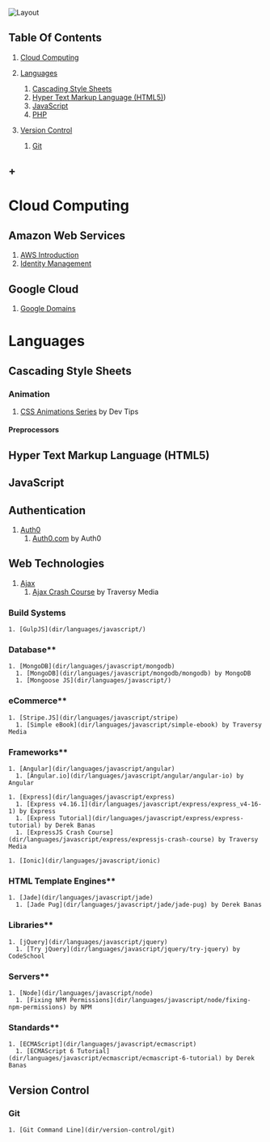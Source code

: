 ![Layout](https://raw.github.com/elwoodberry/education/master/_img/headers/890x400__header_education.png)











## Table Of Contents
1. [Cloud Computing](#cloud-computing)
1. [Languages](#languages)
    1. [Cascading Style Sheets](#cascading-style-sheets)
    1. [Hyper Text Markup Language (HTML5)](#hyper-text-markup-language-html5))
    1. [JavaScript](#javascript)
    1. [PHP](#php)

1. [Version Control](#version-control)
    1. [Git](#git)
## +











# Cloud Computing
## Amazon Web Services
1. [AWS Introduction](dir/)
1. [Identity Management](dir/)

## Google Cloud
1. [Google Domains](dir/)











# Languages












## Cascading Style Sheets
### Animation

1. [CSS Animations Series](dir/languages/css/animation/css-animations-series) by Dev Tips

#### Preprocessors










## Hyper Text Markup Language (HTML5)










## JavaScript
## Authentication
  1. [Auth0](dir/languages/javascript/auth0)
      1. [Auth0.com](dir/languages/javascript/auth0/auth0) by Auth0

## Web Technologies  
  1. [Ajax](dir/languages/javascript/ajax)
      1. [Ajax Crash Course](dir/languages/javascript/ajax/ajax-crash-course) by Traversy Media

### Build Systems
    1. [GulpJS](dir/languages/javascript/)

### Database**  
    1. [MongoDB](dir/languages/javascript/mongodb)
      1. [MongoDB](dir/languages/javascript/mongodb/mongodb) by MongoDB
      1. [Mongoose JS](dir/languages/javascript/)

### eCommerce**
    1. [Stripe.JS](dir/languages/javascript/stripe)
      1. [Simple eBook](dir/languages/javascript/simple-ebook) by Traversy Media

### Frameworks**
    1. [Angular](dir/languages/javascript/angular)
      1. [Angular.io](dir/languages/javascript/angular/angular-io) by Angular

    1. [Express](dir/languages/javascript/express)
      1. [Express v4.16.1](dir/languages/javascript/express/express_v4-16-1) by Express
      1. [Express Tutorial](dir/languages/javascript/express/express-tutorial) by Derek Banas
      1. [ExpressJS Crash Course](dir/languages/javascript/express/expressjs-crash-course) by Traversy Media

    1. [Ionic](dir/languages/javascript/ionic)

### HTML Template Engines**
    1. [Jade](dir/languages/javascript/jade)
      1. [Jade Pug](dir/languages/javascript/jade/jade-pug) by Derek Banas

### Libraries**  
    1. [jQuery](dir/languages/javascript/jquery)
      1. [Try jQuery](dir/languages/javascript/jquery/try-jquery) by CodeSchool

### Servers**
    1. [Node](dir/languages/javascript/node)
      1. [Fixing NPM Permissions](dir/languages/javascript/node/fixing-npm-permissions) by NPM

### Standards**
    1. [ECMAScript](dir/languages/javascript/ecmascript)
      1. [ECMAScript 6 Tutorial](dir/languages/javascript/ecmascript/ecmascript-6-tutorial) by Derek Banas











## Version Control

### Git
    1. [Git Command Line](dir/version-control/git)
